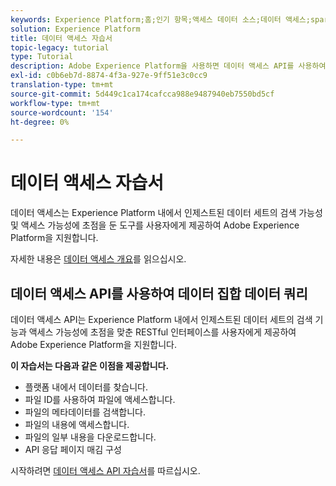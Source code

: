 ```yaml
---
keywords: Experience Platform;홈;인기 항목;액세스 데이터 소스;데이터 액세스;spark sdk;python sdk
solution: Experience Platform
title: 데이터 액세스 자습서
topic-legacy: tutorial
type: Tutorial
description: Adobe Experience Platform을 사용하면 데이터 액세스 API를 사용하여 Experience Platform 내에서 인제스트된 데이터 세트를 검색하고 액세스할 수 있습니다.
exl-id: c0b6eb7d-8874-4f3a-927e-9ff51e3c0cc9
translation-type: tm+mt
source-git-commit: 5d449c1ca174cafcca988e9487940eb7550bd5cf
workflow-type: tm+mt
source-wordcount: '154'
ht-degree: 0%

---
```


# 데이터 액세스 자습서

데이터 액세스는 Experience Platform 내에서 인제스트된 데이터 세트의 검색 가능성 및 액세스 가능성에 초점을 둔 도구를 사용자에게 제공하여 Adobe Experience Platform을 지원합니다.

자세한 내용은 [데이터 액세스 개요](../data-access/home.md)를 읽으십시오.

## 데이터 액세스 API를 사용하여 데이터 집합 데이터 쿼리

데이터 액세스 API는 Experience Platform 내에서 인제스트된 데이터 세트의 검색 기능과 액세스 가능성에 초점을 맞춘 RESTful 인터페이스를 사용자에게 제공하여 Adobe Experience Platform을 지원합니다.

**이 자습서는 다음과 같은 이점을 제공합니다.**
- 플랫폼 내에서 데이터를 찾습니다.
- 파일 ID를 사용하여 파일에 액세스합니다.
- 파일의 메타데이터를 검색합니다.
- 파일의 내용에 액세스합니다.
- 파일의 일부 내용을 다운로드합니다.
- API 응답 페이지 매김 구성

시작하려면 [데이터 액세스 API 자습서](../data-access/tutorials/dataset-data.md)를 따르십시오.
